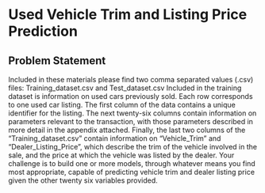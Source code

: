 # Used Vehicle Trim and Listing Price Prediction
## Problem Statement
Included in these materials please find two comma separated values (.csv) files: Training_dataset.csv and 
Test_dataset.csv
Included in the training dataset is information on used cars previously sold. Each row corresponds to one used car listing. 
The first column of the data contains a unique identifier for the listing. The next twenty-six columns contain information 
on parameters relevant to the transaction, with those parameters described in more detail in the appendix attached. 
Finally, the last two columns of the “Training_dataset.csv” contain information on “Vehicle_Trim” and 
“Dealer_Listing_Price”, which describe the trim of the vehicle involved in the sale, and the price at which the vehicle was 
listed by the dealer.
Your challenge is to build one or more models, through whatever means you find most appropriate, capable of predicting 
vehicle trim and dealer listing price given the other twenty six variables provided.
